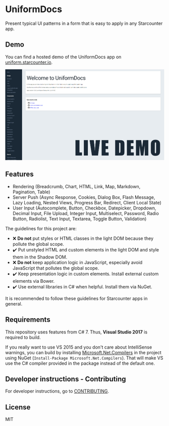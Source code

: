 # UniformDocs

Present typical UI patterns in a form that is easy to apply in any Starcounter app.

## Demo

You can find a hosted demo of the UniformDocs app on [uniform.starcounter.io](https://uniform.starcounter.io/).

[![](docs/screenshot.png)](https://uniform.starcounter.io/)

## Features

- Rendering (Breadcrumb, Chart, HTML, Link, Map, Markdown, Pagination, Table)
- Server Push (Async Response, Cookies, Dialog Box, Flash Message, Lazy Loading, Nested Views, Progress Bar, Redirect, Client Local State)
- User Input (Autocomplete, Button, Checkbox, Datepicker, Dropdown, Decimal Input, File Upload, Integer Input, Multiselect, Password, Radio Button, Radiolist, Text Input, Textarea, Toggle Button, Validation)

The guidelines for this project are:

- ❌ **Do not** put styles or HTML classes in the light DOM because they pollute the global scope.
- ✔️ Put unstyled HTML and custom elements in the light DOM and style them in the Shadow DOM.
- ❌ **Do not** keep application logic in JavaScript, especially avoid JavaScript that pollutes the global scope.
- ✔️ Keep presentation logic in custom elements. Install external custom elements via Bower.
- ✔️ Use external libraries in C# when helpful. Install them via NuGet.

It is recommended to follow these guidelines for Starcounter apps in general.

## Requirements

This repository uses features from C# 7. Thus, **Visual Studio 2017** is required to build. 

If you really want to use VS 2015 and you don't care about IntelliSense warnings, you can build by installing [Microsoft.Net.Compilers](https://www.nuget.org/packages/Microsoft.Net.Compilers/) in the project using NuGet (`Install-Package Microsoft.Net.Compilers`). That will make VS use the C# compiler provided in the package instead of the default one.

## Developer instructions - Contributing

For developer instructions, go to [CONTRIBUTING](CONTRIBUTING.md).

## License

MIT

